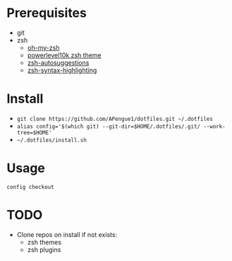 # Prerequisites

- git
- zsh
	- [oh-my-zsh](https://github.com/ohmyzsh/ohmyzsh)
	- [powerlevel10k zsh theme](https://github.com/romkatv/powerlevel10k)
	- [zsh-autosuggestions](https://github.com/zsh-users/zsh-autosuggestions)
	- [zsh-syntax-highlighting](https://github.com/zsh-users/zsh-syntax-highlighting)

# Install
- `git clone https://github.com/APengue1/dotfiles.git ~/.dotfiles`
- `alias config='$(which git) --git-dir=$HOME/.dotfiles/.git/ --work-tree=$HOME'`
- `~/.dotfiles/install.sh`

# Usage

`config checkout`

# TODO

- Clone repos on install if not exists:
	- zsh themes
	- zsh plugins 

